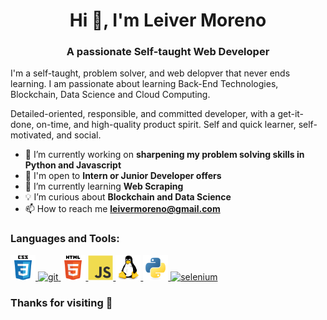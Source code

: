 <h1 align="center">Hi 👋, I'm Leiver Moreno</h1>
<h3 align="center">A passionate Self-taught Web Developer</h3>

<p>I'm a self-taught, problem solver, and web delopver that never ends learning. I am passionate about learning Back-End Technologies, Blockchain, Data Science and Cloud Computing.</p>

<p>Detailed-oriented, responsible, and committed developer, with a get-it-done, on-time, and high-quality product spirit. Self and quick learner, self-motivated, and social.</p>

- 🔭 I’m currently working on **sharpening my problem solving skills in Python and Javascript**
- 🔎 I'm open to **Intern or Junior Developer offers**
- 🌱 I’m currently learning **Web Scraping**
- 💡 I’m curious about **Blockchain and Data Science**
- 📫 How to reach me **leivermoreno@gmail.com**

<h3 align="left">Languages and Tools:</h3>
<p align="left"> <a href="https://www.w3schools.com/css/" target="_blank" rel="noreferrer"> <img src="https://raw.githubusercontent.com/devicons/devicon/master/icons/css3/css3-original-wordmark.svg" alt="css3" width="40" height="40"/> </a> <a href="https://git-scm.com/" target="_blank" rel="noreferrer"> <img src="https://www.vectorlogo.zone/logos/git-scm/git-scm-icon.svg" alt="git" width="40" height="40"/> </a> <a href="https://www.w3.org/html/" target="_blank" rel="noreferrer"> <img src="https://raw.githubusercontent.com/devicons/devicon/master/icons/html5/html5-original-wordmark.svg" alt="html5" width="40" height="40"/> </a> <a href="https://developer.mozilla.org/en-US/docs/Web/JavaScript" target="_blank" rel="noreferrer"> <img src="https://raw.githubusercontent.com/devicons/devicon/master/icons/javascript/javascript-original.svg" alt="javascript" width="40" height="40"/> </a> <a href="https://www.linux.org/" target="_blank" rel="noreferrer"> <img src="https://raw.githubusercontent.com/devicons/devicon/master/icons/linux/linux-original.svg" alt="linux" width="40" height="40"/> </a> <a href="https://www.python.org" target="_blank" rel="noreferrer"> <img src="https://raw.githubusercontent.com/devicons/devicon/master/icons/python/python-original.svg" alt="python" width="40" height="40"/> </a> <a href="https://www.selenium.dev" target="_blank" rel="noreferrer"> <img src="https://raw.githubusercontent.com/detain/svg-logos/780f25886640cef088af994181646db2f6b1a3f8/svg/selenium-logo.svg" alt="selenium" width="40" height="40"/> </a> </p>

<h3>Thanks for visiting 🌟</h3>
